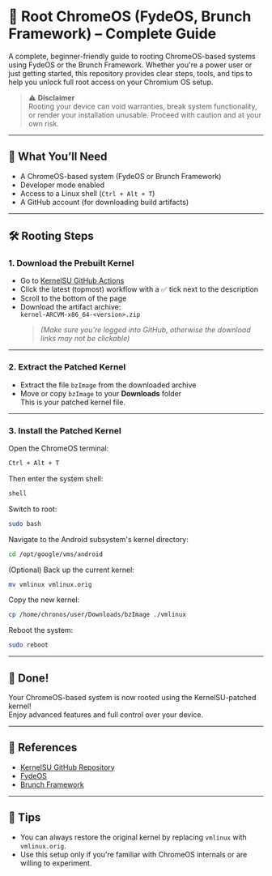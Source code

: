 # 📱 Root ChromeOS (FydeOS, Brunch Framework) – Complete Guide

A complete, beginner-friendly guide to rooting ChromeOS-based systems using FydeOS or the Brunch Framework. Whether you're a power user or just getting started, this repository provides clear steps, tools, and tips to help you unlock full root access on your Chromium OS setup.

> ⚠️ **Disclaimer**  
> Rooting your device can void warranties, break system functionality, or render your installation unusable. Proceed with caution and at your own risk.

---

## 🚀 What You’ll Need
- A ChromeOS-based system (FydeOS or Brunch Framework)
- Developer mode enabled
- Access to a Linux shell (`Ctrl + Alt + T`)
- A GitHub account (for downloading build artifacts)

---

## 🛠️ Rooting Steps

### 1. Download the Prebuilt Kernel

- Go to [KernelSU GitHub Actions](https://github.com/tiann/KernelSU/actions/workflows/build-kernel-arcvm.yml?query=is%3Asuccess)
- Click the latest (topmost) workflow with a ✅ tick next to the description
- Scroll to the bottom of the page
- Download the artifact archive:  
  `kernel-ARCVM-x86_64-<version>.zip`  
  > *(Make sure you're logged into GitHub, otherwise the download links may not be clickable)*

---

### 2. Extract the Patched Kernel

- Extract the file `bzImage` from the downloaded archive  
- Move or copy `bzImage` to your **Downloads** folder  
  This is your patched kernel file.

---

### 3. Install the Patched Kernel

Open the ChromeOS terminal:

```sh
Ctrl + Alt + T
```

Then enter the system shell:

```sh
shell
```

Switch to root:

```sh
sudo bash
```

Navigate to the Android subsystem's kernel directory:

```sh
cd /opt/google/vms/android
```

(Optional) Back up the current kernel:

```sh
mv vmlinux vmlinux.orig
```

Copy the new kernel:

```sh
cp /home/chronos/user/Downloads/bzImage ./vmlinux
```

Reboot the system:

```sh
sudo reboot
```

---

## 🎉 Done!

Your ChromeOS-based system is now rooted using the KernelSU-patched kernel!  
Enjoy advanced features and full control over your device.

---

## 📎 References

- [KernelSU GitHub Repository](https://github.com/tiann/KernelSU)
- [FydeOS](https://fydeos.io/)
- [Brunch Framework](https://github.com/sebanc/brunch)

---

## 🧠 Tips

- You can always restore the original kernel by replacing `vmlinux` with `vmlinux.orig`.
- Use this setup only if you're familiar with ChromeOS internals or are willing to experiment.
